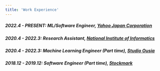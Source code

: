```yaml
---
title: 'Work Experience'
---
```


##### **2022.4 - PRESENT**: ML/Software Engineer, [Yahoo Japan Corporation](https://about.yahoo.co.jp/)

##### **2020.4 - 2022.3**: Research Assistant, [National Institute of Informatics](https://www.nii.ac.jp/en/)


##### **2020.4 - 2022.3**: Machine Learning Engineer (Part time), [Studio Ousia](https://www.ousia.jp/en/)


##### **2018.12 - 2019.12**: Software Engineer (Part time), [Stockmark](https://stockmark.co.jp/)
